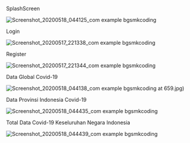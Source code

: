 SplashScreen

![Screenshot_20200518_044125_com example bgsmkcoding](https://user-images.githubusercontent.com/57175382/82160993-8a074b80-98c3-11ea-9708-33eb399dff43.jpg)

Login

![Screenshot_20200517_221338_com example bgsmkcoding](https://user-images.githubusercontent.com/57175382/82160995-8d9ad280-98c3-11ea-884d-992d07de75c9.jpg)

Register

![Screenshot_20200517_221344_com example bgsmkcoding](https://user-images.githubusercontent.com/57175382/82160998-8f649600-98c3-11ea-9bf8-3496db70f5c9.jpg)

Data Global Covid-19

![Screenshot_20200518_044138_com example bgsmkcoding](https://user-images.githubusercontent.com/57175382/82160994-8c69a580-98c3-11ea-8e3b-4b9a946fef9e.jpg)
at 659.jpg)

Data Provinsi Indonesia Covid-19

![Screenshot_20200518_044435_com example bgsmkcoding](https://user-images.githubusercontent.com/57175382/82160999-9095c300-98c3-11ea-99f7-e8c5253295a6.jpg)

Total Data Covid-19 Keseluruhan Negara Indonesia 

![Screenshot_20200518_044439_com example bgsmkcoding](https://user-images.githubusercontent.com/57175382/82161023-adca9180-98c3-11ea-8b50-b7f9faa9faf9.jpg)
